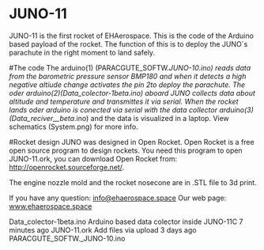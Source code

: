# JUNO-11
JUNO-11 is the first rocket of EHAerospace. This is the code of the Arduino based payload of the rocket. The function of this is to deploy the JUNO´s parachute in the right moment to land safely.

#The code
The arduino(1) (PARACGUTE_SOFTW._JUNO-10.ino) reads data from the barometric pressure sensor BMP180 and when it detects a high negative altiude change activates the pin 2to deploy the parachute.
The oder arduino(2)(Data_colector-1beta.ino) aboard JUNO collects data about altitude and temperature and transmittes it via serial. When the rocket lands oder arduino is conected via serial with the data collector arduino(3)(Data_reciver__beta_.ino) and the data is visualized in a laptop.
View schematics (System.png) for more info.
              
#Rocket design
JUNO was designed in Open Rocket. Open Rocket is a free open source program to design rockets. You need this program to open JUNO-11.ork, you can download Open Rocket from: http://openrocket.sourceforge.net/.

The engine nozzle mold and the rocket nosecone are in .STL file to 3d print.

If you have any question: info@ehaerospace.space
Our web page: www.ehaerospace.space



Data_colector-1beta.ino	Arduino based data colector inside JUNO-11C	7 minutes ago
JUNO-11.ork	Add files via upload	3 days ago
PARACGUTE_SOFTW._JUNO-10.ino
